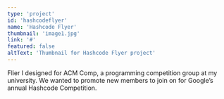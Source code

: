 ```yaml
---
type: 'project'
id: 'hashcodeflyer'
name: 'Hashcode Flyer'
thumbnail: 'image1.jpg'
link: '#'
featured: false
altText: 'Thumbnail for Hashcode Flyer project'
---
```


Flier I designed for ACM Comp, a programming competition group at my university. We wanted to promote new members to join on for Google’s annual Hashcode Competition.
